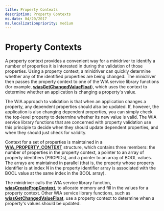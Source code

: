 ```yaml
---
title: Property Contexts
description: Property Contexts
ms.date: 04/20/2017
ms.localizationpriority: medium
---
```


# Property Contexts





A property context provides a convenient way for a minidriver to identify a number of properties it is interested in during the validation of those properties. Using a property context, a minidriver can quickly determine whether any of the identified properties are being changed. The minidriver then passes the property context to one of the WIA service library functions (for example, [**wiasGetChangedValueFloat**](/windows-hardware/drivers/ddi/wiamdef/nf-wiamdef-wiasgetchangedvaluefloat)), which uses the context to determine whether an application is changing a property's value.

The WIA approach to validation is that when an application changes a property, any dependent properties should also be updated. If, however, the application is also changing dependent properties, you can simply check the top-level property to determine whether its new value is valid. The WIA service library functions that are concerned with property validation use this principle to decide when they should update dependent properties, and when they should just check for validity.

Context for a set of properties is maintained in a [**WIA\_PROPERTY\_CONTEXT**](/windows-hardware/drivers/ddi/wiamindr_lh/ns-wiamindr_lh-_wia_property_context) structure, which contains three members: the number of properties in the property context, a pointer to an array of property identifiers (PROPIDs), and a pointer to an array of BOOL values. The arrays are maintained in parallel (that is, the property whose property identifier is at index *N* in the property identifier array is associated with the BOOL value at the same index in the BOOL array).

The minidriver calls the WIA service library function, [**wiasCreatePropContext**](/windows-hardware/drivers/ddi/wiamdef/nf-wiamdef-wiascreatepropcontext), to allocate memory and fill in the values for a property context. Other WIA service library functions, such as [**wiasGetChangedValueFloat**](/windows-hardware/drivers/ddi/wiamdef/nf-wiamdef-wiasgetchangedvaluefloat), use a property context to determine when a property's values should be updated.

 

